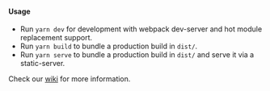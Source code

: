 #### Usage

- Run `yarn dev` for development with webpack dev-server and hot module replacement support.
- Run `yarn build` to bundle a production build in `dist/`. 
- Run `yarn serve` to bundle a production build in `dist/` and serve it via a static-server.

Check our [wiki](https://github.com/monolambda/static-site-starter/wiki) for more information.

